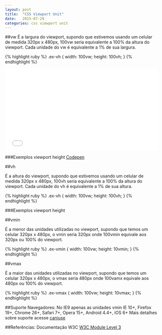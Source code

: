 ```yaml
---
layout: post
title:  "CSS Viewport Unit"
date:   2015-07-29 
categories: css viewport unit
---
```


##vw
É a largura do viewport, supondo que estivemos usando um celular de medida 320px x 480px, 100vw seria equivalente a 100% da altura do viewport. Cada unidade do vw é equivalente a 1% de sua largura.

{% highlight ruby %}
.ex-vh {
	width: 100vw;
	height: 100vh;
}
{% endhighlight %}

<iframe id="cp_embed_jsFva" src="//codepen.io/snaptin/embed/NqEzrG?height=268&amp;theme-id=0&amp;slug-hash=jsFva&amp;default-tab=result&amp;user=snaptin" scrolling="no" frameborder="0" height="268" allowtransparency="true" allowfullscreen="true" class="cp_embed_iframe undefined" style="width: 100%; overflow: hidden;"></iframe>

###Exemplos viewport height
[Codepen](http://codepen.io/anon/pen/NqEzrG)

##vh

É a altura do viewport, supondo que estivemos usando um celular de medida 320px x 480px, 100vh seria equivalente a 100% da altura do viewport. Cada unidade do vh é equivalente a 1% de sua altura.

{% highlight ruby %}
.ex-vh {
	width: 100vw;
	height: 100vh;
}
{% endhighlight %}

###Exemplos viewport height

##vmin

É a menor das unidades utilizadas no viewport, supondo que temos um celular 320px x 480px, o vmin seria 320px onde 100vmin equivale aos 320px ou 100% do viewport.

{% highlight ruby %}
.ex-vmin {
	width: 100vw;
	height: 10vmin;
}
{% endhighlight %}

##vmax

É a maior das unidades utilizadas no viewport, supondo que temos um celular 320px x 480px, o vmax seria 480px onde 100vamx equivale aos 480px ou 100% do viewport.

{% highlight ruby %}
.ex-vmax {
	width: 100vw;
	height: 10vmax;
}
{% endhighlight %}

##Suporte Navegadores:
No IE9 apenas as unidades vmin 
IE 10+, Firefox 19+, Chrome 26+, Safari 7+, Opera 15+, Android 4.4+, iOS 6+
Mais detalhes sobre suporte acesse [caniuse][caniuse] 

##Referências:
Documentação W3C [W3C Module Level 3][w3cmodlvl3]

[caniuse]:    http://caniuse.com/#feat=viewport-units
[w3cmodlvl3]: https://drafts.csswg.org/css-values-3/